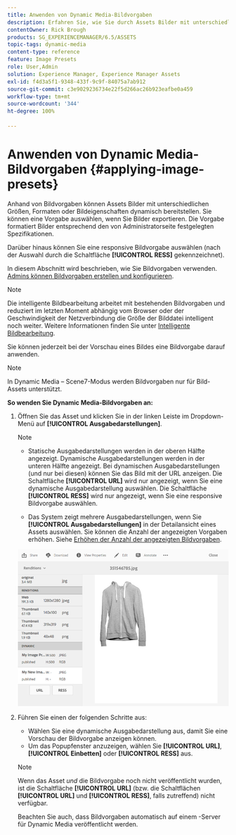 ```yaml
---
title: Anwenden von Dynamic Media-Bildvorgaben
description: Erfahren Sie, wie Sie durch Assets Bilder mit unterschiedlichen Größen und Formaten oder anderen dynamisch generiertem Bildeigenschaften dynamisch bereitstellen können.
contentOwner: Rick Brough
products: SG_EXPERIENCEMANAGER/6.5/ASSETS
topic-tags: dynamic-media
content-type: reference
feature: Image Presets
role: User,Admin
solution: Experience Manager, Experience Manager Assets
exl-id: f4d3a5f1-9348-433f-9c9f-84075a7ab912
source-git-commit: c3e9029236734e22f5d266ac26b923eafbe0a459
workflow-type: tm+mt
source-wordcount: '344'
ht-degree: 100%

---
```


# Anwenden von Dynamic Media-Bildvorgaben {#applying-image-presets}

Anhand von Bildvorgaben können Assets Bilder mit unterschiedlichen Größen, Formaten oder Bildeigenschaften dynamisch bereitstellen. Sie können eine Vorgabe auswählen, wenn Sie Bilder exportieren.  Die Vorgabe formatiert Bilder entsprechend den von Administratorseite festgelegten Spezifikationen.

Darüber hinaus können Sie eine responsive Bildvorgabe auswählen (nach der Auswahl durch die Schaltfläche **[!UICONTROL RESS]** gekennzeichnet).

In diesem Abschnitt wird beschrieben, wie Sie Bildvorgaben verwenden. [Admins können Bildvorgaben erstellen und konfigurieren](managing-image-presets.md).

>[!NOTE]
>
>Die intelligente Bildbearbeitung arbeitet mit bestehenden Bildvorgaben und reduziert im letzten Moment abhängig vom Browser oder der Geschwindigkeit der Netzverbindung die Größe der Bilddatei intelligent noch weiter. Weitere Informationen finden Sie unter [Intelligente Bildbearbeitung](imaging-faq.md).

Sie können jederzeit bei der Vorschau eines Bildes eine Bildvorgabe darauf anwenden.

>[!NOTE]
>
>In Dynamic Media – Scene7-Modus werden Bildvorgaben nur für Bild-Assets unterstützt.

**So wenden Sie Dynamic Media-Bildvorgaben an:**

1. Öffnen Sie das Asset und klicken Sie in der linken Leiste im Dropdown-Menü auf **[!UICONTROL Ausgabedarstellungen]**.

   >[!NOTE]
   >
   >* Statische Ausgabedarstellungen werden in der oberen Hälfte angezeigt. Dynamische Ausgabedarstellungen werden in der unteren Hälfte angezeigt. Bei dynamischen Ausgabedarstellungen (und nur bei diesen) können Sie das Bild mit der URL anzeigen. Die Schaltfläche **[!UICONTROL URL]** wird nur angezeigt, wenn Sie eine dynamische Ausgabedarstellung auswählen. Die Schaltfläche **[!UICONTROL RESS]** wird nur angezeigt, wenn Sie eine responsive Bildvorgabe auswählen.
   >
   >* Das System zeigt mehrere Ausgabedarstellungen, wenn Sie **[!UICONTROL Ausgabedarstellungen]** in der Detailansicht eines Assets auswählen. Sie können die Anzahl der angezeigten Vorgaben erhöhen. Siehe [Erhöhen der Anzahl der angezeigten Bildvorgaben](managing-image-presets.md#increasing-or-decreasing-the-number-of-image-presets-that-display).

   ![chlimage_1-208](assets/chlimage_1-208.png)

1. Führen Sie einen der folgenden Schritte aus:

   * Wählen Sie eine dynamische Ausgabedarstellung aus, damit Sie eine Vorschau der Bildvorgabe anzeigen können.
   * Um das Popupfenster anzuzeigen, wählen Sie **[!UICONTROL URL]**, **[!UICONTROL Einbetten]** oder **[!UICONTROL RESS]** aus.

   >[!NOTE]
   >
   >Wenn das Asset *und* die Bildvorgabe noch nicht veröffentlicht wurden, ist die Schaltfläche **[!UICONTROL URL]** (bzw. die Schaltflächen **[!UICONTROL URL]** und **[!UICONTROL RESS]**, falls zutreffend) nicht verfügbar.
   >
   >Beachten Sie auch, dass Bildvorgaben automatisch auf einem -Server für Dynamic Media veröffentlicht werden.
